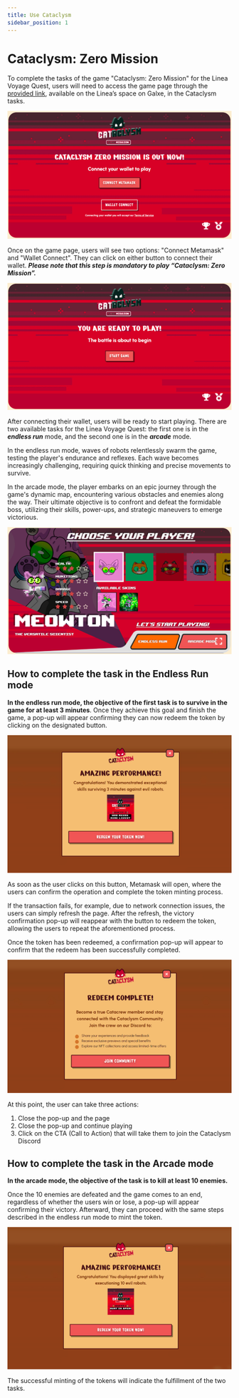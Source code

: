 ```yaml
---
title: Use Cataclysm
sidebar_position: 1
---
```


# Cataclysm: Zero Mission

To complete the tasks of the game "Cataclysm: Zero Mission" for the Linea Voyage Quest, users will need to access the game page through the [provided link](https://cataclysm-game.com/zero-mission), available on the Linea’s space on Galxe, in the Cataclysm tasks.

![img1](../../assets/cataclysm/connect-wallet.png)

Once on the game page, users will see two options: "Connect Metamask" and "Wallet Connect". They can click on either button to connect their wallet. **_Please note that this step is mandatory to play “Cataclysm: Zero Mission”._**

![img2](../../assets/cataclysm/start-game.png)

After connecting their wallet, users will be ready to start playing. There are two available tasks for the Linea Voyage Quest: the first one is in the **_endless run_** mode, and the second one is in the **_arcade_** mode.

In the endless run mode, waves of robots relentlessly swarm the game, testing the player's endurance and reflexes. Each wave becomes increasingly challenging, requiring quick thinking and precise movements to survive.

In the arcade mode, the player embarks on an epic journey through the game's dynamic map, encountering various obstacles and enemies along the way. Their ultimate objective is to confront and defeat the formidable boss, utilizing their skills, power-ups, and strategic maneuvers to emerge victorious.

![img3](../../assets/cataclysm/choose_player.png)

## How to complete the task in the Endless Run mode

**In the endless run mode, the objective of the first task is to survive in the game for at least 3 minutes**. Once they achieve this goal and finish the game, a pop-up will appear confirming they can now redeem the token by clicking on the designated button.

![img4](../../assets/cataclysm/endless-quest.png)

As soon as the user clicks on this button, Metamask will open, where the users can confirm the operation and complete the token minting process.

If the transaction fails, for example, due to network connection issues, the users can simply refresh the page. After the refresh, the victory confirmation pop-up will reappear with the button to redeem the token, allowing the users to repeat the aforementioned process.

Once the token has been redeemed, a confirmation pop-up will appear to confirm that the redeem has been successfully completed.

![img5](../../assets/cataclysm/redeem-complete.png)

At this point, the user can take three actions:

1. Close the pop-up and the page
2. Close the pop-up and continue playing
3. Click on the CTA (Call to Action) that will take them to join the Cataclysm Discord

## How to complete the task in the Arcade mode

**In the arcade mode, the objective of the task is to kill at least 10 enemies.**

Once the 10 enemies are defeated and the game comes to an end, regardless of whether the users win or lose, a pop-up will appear confirming their victory. Afterward, they can proceed with the same steps described in the endless run mode to mint the token.

![img6](../../assets/cataclysm/aracade-quest.png)

The successful minting of the tokens will indicate the fulfillment of the two tasks.

